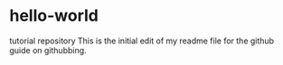 # hello-world
tutorial repository
This is the initial edit of my readme file for the github guide on githubbing.
